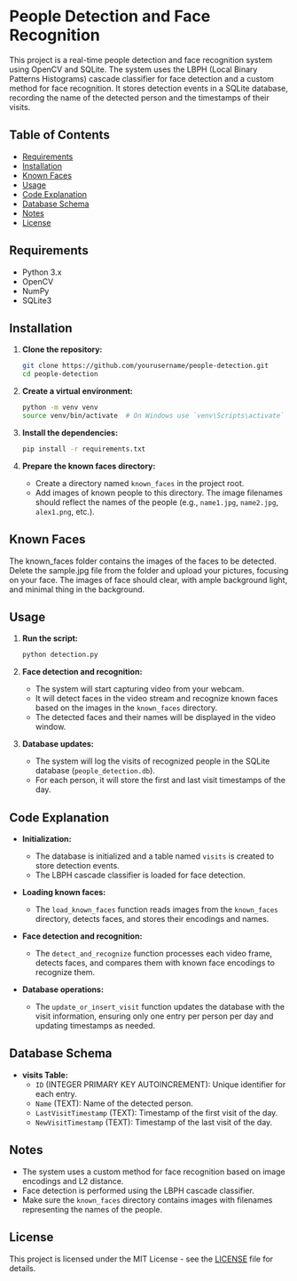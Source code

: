 # People Detection and Face Recognition

This project is a real-time people detection and face recognition system using OpenCV and SQLite. The system uses the LBPH (Local Binary Patterns Histograms) cascade classifier for face detection and a custom method for face recognition. It stores detection events in a SQLite database, recording the name of the detected person and the timestamps of their visits.

## Table of Contents
- [Requirements](#requirements)
- [Installation](#installation)
- [Known Faces](#known_faces)
- [Usage](#usage)
- [Code Explanation](#code-explanation)
- [Database Schema](#database-schema)
- [Notes](#notes)
- [License](#license)

## Requirements

- Python 3.x
- OpenCV
- NumPy
- SQLite3

## Installation

1. **Clone the repository:**
    ```sh
    git clone https://github.com/yourusername/people-detection.git
    cd people-detection
    ```

2. **Create a virtual environment:**
    ```sh
    python -m venv venv
    source venv/bin/activate  # On Windows use `venv\Scripts\activate`
    ```

3. **Install the dependencies:**
    ```sh
    pip install -r requirements.txt
    ```

4. **Prepare the known faces directory:**
    - Create a directory named `known_faces` in the project root.
    - Add images of known people to this directory. The image filenames should reflect the names of the people (e.g., `name1.jpg`, `name2.jpg`, `alex1.png`, etc.).
  

## Known Faces

The known_faces folder contains the images of the faces to be detected.
Delete the sample.jpg file from the folder and upload your pictures, focusing on your face.
The images of face should clear, with ample background light, and minimal thing in the background.


## Usage

1. **Run the script:**
    ```sh
    python detection.py
    ```

2. **Face detection and recognition:**
    - The system will start capturing video from your webcam.
    - It will detect faces in the video stream and recognize known faces based on the images in the `known_faces` directory.
    - The detected faces and their names will be displayed in the video window.

3. **Database updates:**
    - The system will log the visits of recognized people in the SQLite database (`people_detection.db`).
    - For each person, it will store the first and last visit timestamps of the day.

## Code Explanation

- **Initialization:**
    - The database is initialized and a table named `visits` is created to store detection events.
    - The LBPH cascade classifier is loaded for face detection.

- **Loading known faces:**
    - The `load_known_faces` function reads images from the `known_faces` directory, detects faces, and stores their encodings and names.

- **Face detection and recognition:**
    - The `detect_and_recognize` function processes each video frame, detects faces, and compares them with known face encodings to recognize them.

- **Database operations:**
    - The `update_or_insert_visit` function updates the database with the visit information, ensuring only one entry per person per day and updating timestamps as needed.

## Database Schema

- **visits Table:**
    - `ID` (INTEGER PRIMARY KEY AUTOINCREMENT): Unique identifier for each entry.
    - `Name` (TEXT): Name of the detected person.
    - `LastVisitTimestamp` (TEXT): Timestamp of the first visit of the day.
    - `NewVisitTimestamp` (TEXT): Timestamp of the last visit of the day.

## Notes

- The system uses a custom method for face recognition based on image encodings and L2 distance.
- Face detection is performed using the LBPH cascade classifier.
- Make sure the `known_faces` directory contains images with filenames representing the names of the people.

## License

This project is licensed under the MIT License - see the [LICENSE](LICENSE) file for details.
